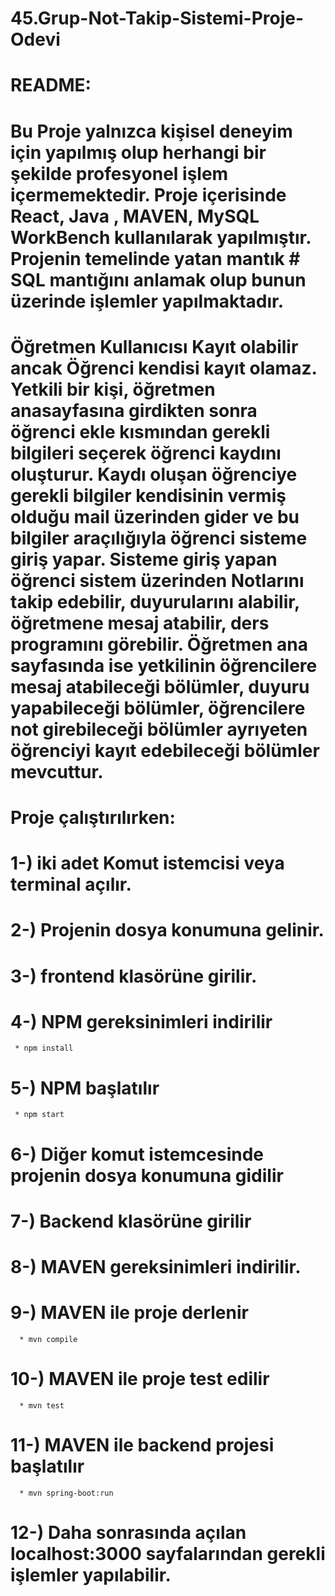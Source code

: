 # 45.Grup-Not-Takip-Sistemi-Proje-Odevi
# README:
  # Bu Proje yalnızca kişisel deneyim için yapılmış olup herhangi bir şekilde profesyonel işlem içermemektedir. Proje içerisinde React, Java , MAVEN, MySQL WorkBench kullanılarak yapılmıştır. Projenin temelinde yatan mantık # SQL mantığını anlamak olup bunun üzerinde işlemler yapılmaktadır.
  # Öğretmen Kullanıcısı Kayıt olabilir ancak Öğrenci kendisi kayıt olamaz. Yetkili bir kişi, öğretmen anasayfasına girdikten sonra öğrenci ekle kısmından gerekli bilgileri seçerek öğrenci kaydını oluşturur. Kaydı oluşan öğrenciye gerekli bilgiler kendisinin vermiş olduğu mail üzerinden gider ve bu bilgiler araçılığıyla öğrenci sisteme giriş yapar. Sisteme giriş yapan öğrenci sistem üzerinden Notlarını takip edebilir, duyurularını alabilir, öğretmene mesaj atabilir, ders programını görebilir. Öğretmen ana sayfasında ise yetkilinin öğrencilere mesaj atabileceği bölümler, duyuru yapabileceği bölümler, öğrencilere not girebileceği bölümler ayrıyeten öğrenciyi kayıt edebileceği bölümler mevcuttur.
  # Proje çalıştırılırken:
  # 1-) iki adet Komut istemcisi veya terminal açılır.
  # 2-) Projenin dosya konumuna gelinir.
  # 3-) frontend klasörüne girilir.
  # 4-) NPM gereksinimleri indirilir 
     * npm install
  # 5-) NPM başlatılır
     * npm start 
  # 6-) Diğer komut istemcesinde projenin dosya konumuna gidilir
  # 7-) Backend klasörüne girilir
  # 8-) MAVEN gereksinimleri indirilir.
  # 9-) MAVEN ile proje derlenir
      * mvn compile
  # 10-) MAVEN ile proje test edilir
      * mvn test 
  # 11-) MAVEN ile backend projesi başlatılır
      * mvn spring-boot:run
  # 12-) Daha sonrasında açılan localhost:3000 sayfalarından gerekli işlemler yapılabilir.
